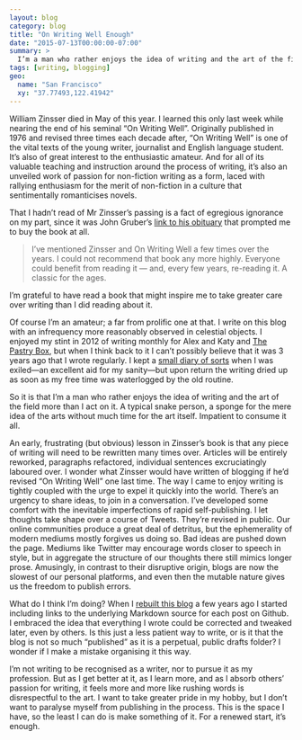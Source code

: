 ```yaml
---
layout: blog
category: blog
title: "On Writing Well Enough"
date: "2015-07-13T00:00:00-07:00"
summary: >
  I’m a man who rather enjoys the idea of writing and the art of the field more than I act on it. I’m grateful to have read a book that might inspire me to take greater care over writing.
tags: [writing, blogging]
geo:
  name: "San Francisco"
  xy: "37.77493,122.41942"
---
```


William Zinsser died in May of this year. I learned this only last week while nearing the end of his seminal “On Writing Well”. Originally published in 1976 and revised three times each decade after, “On Writing Well” is one of the vital texts of the young writer, journalist and English language student. It’s also of great interest to the enthusiastic amateur. And for all of its valuable teaching and instruction around the process of writing, it’s also an unveiled work of passion for non-fiction writing as a form, laced with rallying enthusiasm for the merit of non-fiction in a culture that sentimentally romanticises novels.

That I hadn’t read of Mr Zinsser’s passing is a fact of egregious ignorance on my part, since it was John Gruber’s [link to his obituary][1] that prompted me to buy the book at all.

> I’ve mentioned Zinsser and On Writing Well a few times over the years. I could not recommend that book any more highly. Everyone could benefit from reading it — and, every few years, re-reading it. A classic for the ages.

I’m grateful to have read a book that might inspire me to take greater care over writing than I did reading about it.

Of course I’m an amateur; a far from prolific one at that. I write on this blog with an infrequency more reasonably observed in celestial objects. I enjoyed my stint in 2012 of writing monthly for Alex and Katy and [The Pastry Box][2], but when I think back to it I can’t possibly believe that it was 3 years ago that  I wrote regularly. I kept a [small diary of sorts][3] when I was exiled—an excellent aid for my sanity—but upon return the writing dried up as soon as my free time was waterlogged by the old routine.

So it is that I’m a man who rather enjoys the idea of writing and the art of the field more than I act on it. A typical snake person, a sponge for the mere idea of the arts without much time for the art itself. Impatient to consume it all.

An early, frustrating (but obvious) lesson in Zinsser’s book is that any piece of writing will need to be rewritten many times over. Articles will be entirely reworked, paragraphs refactored, individual sentences excruciatingly laboured over. I wonder what Zinsser would have written of blogging if he’d revised “On Writing Well” one last time. The way I came to enjoy writing is tightly coupled with the urge to expel it quickly into the world. There’s an urgency to share ideas, to join in a conversation. I’ve developed some comfort with the inevitable imperfections of rapid self-publishing. I let thoughts take shape over a course of Tweets. They’re revised in public. Our online communities produce a great deal of detritus, but the ephemerality of modern mediums mostly forgives us doing so. Bad ideas are pushed down the page. Mediums like Twitter may encourage words closer to speech in style, but in aggregate the structure of our thoughts there still mimics longer prose. Amusingly, in contrast to their disruptive origin, blogs are now the slowest of our personal platforms, and even then the mutable nature gives us the freedom to publish errors.

What do I think I’m doing? When I [rebuilt this blog][4] a few years ago I started including links to the underlying Markdown source for each post on Github. I embraced the idea that everything I wrote could be corrected and tweaked later, even by others. Is this just a less patient way to write, or is it that the blog is not so much “published” as it is a perpetual, public drafts folder? I wonder if I make a mistake organising it this way.

I’m not writing to be recognised as a writer, nor to pursue it as my profession. But as I get better at it, as I learn more, and as I absorb others’ passion for writing, it feels more and more like rushing words is disrespectful to the art. I want to take greater pride in my hobby, but I don’t want to paralyse myself from publishing in the process. This is the space I have, so the least I can do is make something of it. For a renewed start, it’s enough.

[1]: http://daringfireball.net/linked/2015/05/14/zinsser-rip
[2]: https://the-pastry-box-project.net/baker/ben-ward
[3]: https://benward.uk/2013
[4]: https://benward.uk/blog/unfinished-again